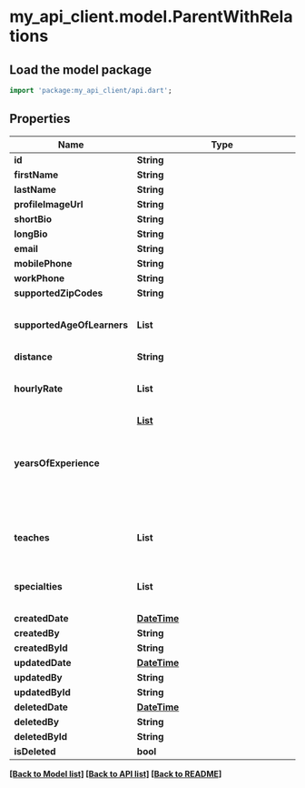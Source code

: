 # my_api_client.model.ParentWithRelations

## Load the model package
```dart
import 'package:my_api_client/api.dart';
```

## Properties
Name | Type | Description | Notes
------------ | ------------- | ------------- | -------------
**id** | **String** |  | 
**firstName** | **String** |  | [optional] 
**lastName** | **String** |  | [optional] 
**profileImageUrl** | **String** |  | [optional] 
**shortBio** | **String** |  | [optional] 
**longBio** | **String** |  | [optional] 
**email** | **String** |  | [optional] 
**mobilePhone** | **String** |  | [optional] 
**workPhone** | **String** |  | [optional] 
**supportedZipCodes** | **String** |  | [optional] 
**supportedAgeOfLearners** | **List<String>** |  | [optional] [default to const []]
**distance** | **String** |  | [optional] 
**hourlyRate** | **List<num>** |  | [optional] [default to const []]
**yearsOfExperience** | [**List<Object>**](Object.md) |  | [optional] [default to const []]
**teaches** | **List<String>** |  | [optional] [default to const []]
**specialties** | **List<String>** |  | [optional] [default to const []]
**createdDate** | [**DateTime**](DateTime.md) |  | [optional] 
**createdBy** | **String** |  | [optional] 
**createdById** | **String** |  | [optional] 
**updatedDate** | [**DateTime**](DateTime.md) |  | [optional] 
**updatedBy** | **String** |  | [optional] 
**updatedById** | **String** |  | [optional] 
**deletedDate** | [**DateTime**](DateTime.md) |  | [optional] 
**deletedBy** | **String** |  | [optional] 
**deletedById** | **String** |  | [optional] 
**isDeleted** | **bool** |  | [optional] 

[[Back to Model list]](../README.md#documentation-for-models) [[Back to API list]](../README.md#documentation-for-api-endpoints) [[Back to README]](../README.md)


